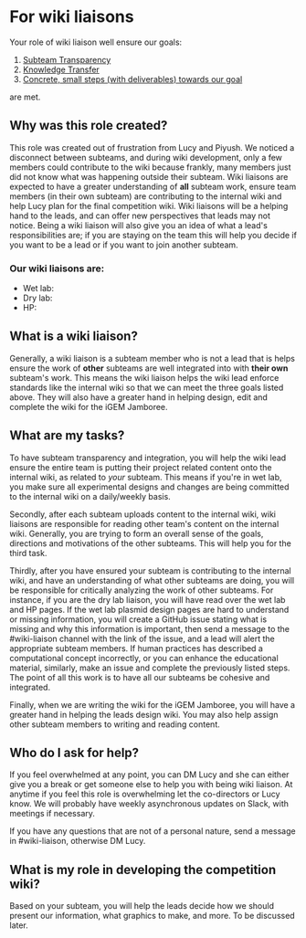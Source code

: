 # For wiki liaisons

Your role of wiki liaison well ensure our goals:

1. [Subteam Transparency](../index.md#subteam-transparency)
2. [Knowledge Transfer](../index.md#knowledge-transfer)
3. [Concrete, small steps (with deliverables) towards our goal](../index.md#concrete-small-steps-with-deliverables-towards-our-goal)

are met.

## Why was this role created? 
This role was created out of frustration from Lucy and Piyush. We noticed a disconnect between subteams, and during wiki development, only a few members could contribute to the wiki because frankly, many members just did not know what was happening outside their subteam. Wiki liaisons are expected to have a greater understanding of **all** subteam work, ensure team members (in their own subteam) are contributing to the internal wiki and help Lucy plan for the final competition wiki. Wiki liaisons will be a helping hand to the leads, and can offer new perspectives that leads may not notice. Being a wiki liaison will also give you an idea of what a lead's responsibilities are; if you are staying on the team this will help you decide if you want to be a lead or if you want to join another subteam.

### Our wiki liaisons are: 
- Wet lab:
- Dry lab:
- HP:

## What is a wiki liaison?
Generally, a wiki liaison is a subteam member who is not a lead that is helps ensure the work of **other** subteams are well integrated into with **their own** subteam's work. This means the wiki liaison helps the wiki lead enforce standards like the internal wiki so that we can meet the three goals listed above. They will also have a greater hand in helping design, edit and complete the wiki for the iGEM Jamboree.

## What are my tasks? 
To have subteam transparency and integration, you will help the wiki lead ensure the entire team is putting their project related content onto the internal wiki, as related to *your* subteam. This means if you're in wet lab, you make sure all experimental designs and changes are being committed to the internal wiki on a daily/weekly basis.

Secondly, after each subteam uploads content to the internal wiki, wiki liaisons are responsible for reading other team's content on the internal wiki. Generally, you are trying to form an overall sense of the goals, directions and motivations of the other subteams. This will help you for the third task.

Thirdly, after you have ensured your subteam is contributing to the internal wiki, and have an understanding of what other subteams are doing, you will be responsible for critically analyzing the work of other subteams. For instance, if you are the dry lab liaison, you will have read over the wet lab and HP pages. If the wet lab plasmid design pages are hard to understand or missing information, you will create a GitHub issue stating what is missing and why this information is important, then send a message to the #wiki-liaison channel with the link of the issue, and a lead will alert the appropriate subteam members. If human practices has described a computational concept incorrectly, or you can enhance the educational material, similarly, make an issue and complete the previously listed steps. The point of all this work is to have all our subteams be cohesive and integrated.

Finally, when we are writing the wiki for the iGEM Jamboree, you will have a greater hand in helping the leads design wiki. You may also help assign other subteam members to writing and reading content.

## Who do I ask for help?
If you feel overwhelmed at any point, you can DM Lucy and she can either give you a break or get someone else to help you with being wiki liaison. At anytime if you feel this role is overwhelming let the co-directors or Lucy know. We will probably have weekly asynchronous updates on Slack, with meetings if necessary.

If you have any questions that are not of a personal nature, send a message in #wiki-liaison, otherwise DM Lucy.

## What is my role in developing the competition wiki?
Based on your subteam, you will help the leads decide how we should present our information, what graphics to make, and more. To be discussed later.
